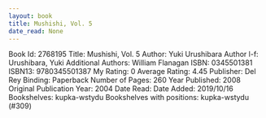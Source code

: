 ```yaml
---
layout: book
title: Mushishi, Vol. 5
date_read: None
---
```


Book Id: 2768195
Title: Mushishi, Vol. 5
Author: Yuki Urushibara
Author l-f: Urushibara, Yuki
Additional Authors: William Flanagan
ISBN: 0345501381
ISBN13: 9780345501387
My Rating: 0
Average Rating: 4.45
Publisher: Del Rey
Binding: Paperback
Number of Pages: 260
Year Published: 2008
Original Publication Year: 2004
Date Read: 
Date Added: 2019/10/16
Bookshelves: kupka-wstydu
Bookshelves with positions: kupka-wstydu (#309)

